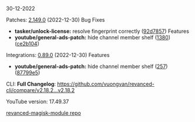 30-12-2022

Patches:   [2.149.0](https://github.com/revanced/revanced-patches/compare/v2.148.0...v2.149.0) (2022-12-30)
 Bug Fixes
* **tasker/unlock-license:** resolve fingerprint correctly ([92d7857](https://github.com/revanced/revanced-patches/commit/92d78576f033dd7155c80cb08d5911048b06c36c))
 Features
* **youtube/general-ads-patch:** hide channel member shelf ([1380](https://github.com/revanced/revanced-patches/issues/1380)) ([ce2b104](https://github.com/revanced/revanced-patches/commit/ce2b104f508f1581ec531446d60bd3d41dafbd2c))

 
Integrations:   [0.89.0](https://github.com/revanced/revanced-integrations/compare/v0.88.0...v0.89.0) (2022-12-30)
 Features
* **youtube/general-ads-patch:** hide channel member shelf ([257](https://github.com/revanced/revanced-integrations/issues/257)) ([87799e5](https://github.com/revanced/revanced-integrations/commit/87799e5c553f71e01c59d4ba38898bba571d8134))
 
 
CLI:  **Full Changelog**: https://github.com/vuongvan/revanced-cli/compare/v2.18.2...v2.18.2 

YouTube version: 17.49.37

[revanced-magisk-module repo](https://github.com/vuongvan/magisk-module)
